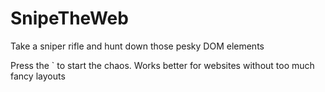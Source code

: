 SnipeTheWeb
===========

Take a sniper rifle and hunt down those pesky DOM elements


Press the ` to start the chaos. Works better for websites without too much fancy layouts